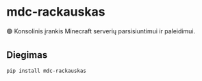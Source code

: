 # mdc-rackauskas

🟢 Konsolinis įrankis Minecraft serverių parsisiuntimui ir paleidimui.

## Diegimas

```bash
pip install mdc-rackauskas
